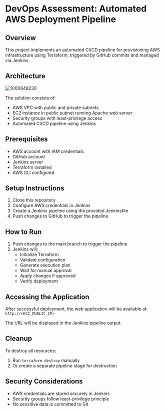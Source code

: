 # DevOps Assessment: Automated AWS Deployment Pipeline

## Overview
This project implements an automated CI/CD pipeline for provisioning AWS infrastructure using Terraform, triggered by GitHub commits and managed via Jenkins.

## Architecture

![1000648230](https://github.com/user-attachments/assets/dc8647b4-08dc-4e03-9475-4f65e7f3b1f5)


The solution consists of:
- AWS VPC with public and private subnets
- EC2 instance in public subnet running Apache web server
- Security groups with least-privilege access
- Automated CI/CD pipeline using Jenkins

## Prerequisites
- AWS account with IAM credentials
- GitHub account
- Jenkins server
- Terraform installed
- AWS CLI configured

## Setup Instructions
1. Clone this repository
2. Configure AWS credentials in Jenkins
3. Create a Jenkins pipeline using the provided Jenkinsfile
4. Push changes to GitHub to trigger the pipeline

## How to Run
1. Push changes to the main branch to trigger the pipeline
2. Jenkins will:
   - Initialize Terraform
   - Validate configuration
   - Generate execution plan
   - Wait for manual approval
   - Apply changes if approved
   - Verify deployment

## Accessing the Application
After successful deployment, the web application will be available at:
`http://<EC2_PUBLIC_IP>`

The URL will be displayed in the Jenkins pipeline output.

## Cleanup
To destroy all resources:
1. Run `terraform destroy` manually
2. Or create a separate pipeline stage for destruction

## Security Considerations
- AWS credentials are stored securely in Jenkins
- Security groups follow least-privilege principle
- No sensitive data is committed to Git
